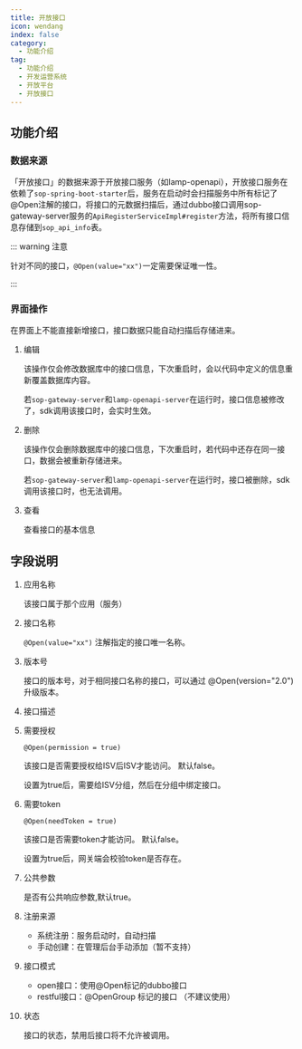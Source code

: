 ```yaml
---
title: 开放接口
icon: wendang
index: false
category:
  - 功能介绍
tag:
  - 功能介绍
  - 开发运营系统
  - 开放平台	
  - 开放接口
---
```


## 功能介绍

### 数据来源

「开放接口」的数据来源于开放接口服务（如lamp-openapi），开放接口服务在依赖了`sop-spring-boot-starter`后，服务在启动时会扫描服务中所有标记了@Open注解的接口，将接口的元数据扫描后，通过dubbo接口调用sop-gateway-server服务的`ApiRegisterServiceImpl#register`方法，将所有接口信息存储到`sop_api_info`表。

::: warning 注意

针对不同的接口，`@Open(value="xx")`一定需要保证唯一性。

:::

### 界面操作

在界面上不能直接新增接口，接口数据只能自动扫描后存储进来。

1. 编辑

   该操作仅会修改数据库中的接口信息，下次重启时，会以代码中定义的信息重新覆盖数据库内容。

   若`sop-gateway-server`和`lamp-openapi-server`在运行时，接口信息被修改了，sdk调用该接口时，会实时生效。

2. 删除

   该操作仅会删除数据库中的接口信息，下次重启时，若代码中还存在同一接口，数据会被重新存储进来。

   若`sop-gateway-server`和`lamp-openapi-server`在运行时，接口被删除，sdk调用该接口时，也无法调用。

3. 查看

   查看接口的基本信息

## 字段说明

1. 应用名称

   该接口属于那个应用（服务）

2. 接口名称

   `@Open(value="xx")` 注解指定的接口唯一名称。

3. 版本号

   接口的版本号，对于相同接口名称的接口，可以通过 @Open(version="2.0") 升级版本。

4. 接口描述

   

5. 需要授权

   `@Open(permission = true)`

   该接口是否需要授权给ISV后ISV才能访问。 默认false。

   设置为true后，需要给ISV分组，然后在分组中绑定接口。

6. 需要token

   `@Open(needToken = true)`

   该接口是否需要token才能访问。 默认false。

   设置为true后，网关端会校验token是否存在。

7. 公共参数

   是否有公共响应参数,默认true。

8. 注册来源

   - 系统注册：服务启动时，自动扫描
   - 手动创建：在管理后台手动添加（暂不支持）

9. 接口模式

   - open接口：使用@Open标记的dubbo接口
   - restful接口：@OpenGroup 标记的接口  （不建议使用）

10. 状态

    接口的状态，禁用后接口将不允许被调用。
